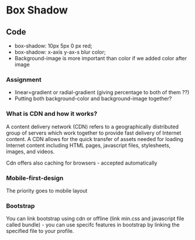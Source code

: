 # Box Shadow

## Code

- box-shadow: 10px 5px 0 px red;
- box-shadow: x-axis y-ax-s blur color;
- Background-image is more important than color if we added color after image

### Assignment

- linear=gradient or radial-gradient (giving percentage to both of them ??)
- Putting both background-color and background-image together?

### What is CDN and how it works?

A content delivery network (CDN) refers to a geographically distributed group of servers which work together to provide fast delivery of Internet content. A CDN allows for the quick transfer of assets needed for loading Internet content including HTML pages, javascript files, stylesheets, images, and videos.

Cdn offers also caching for browsers - accepted automatically

### Mobile-first-design

The priority goes to mobile layout

### Bootstrap

You can link bootstrap using cdn or offline (link min.css and javascript file called bundle) - you can use specifc features in bootstrap by linking the specified file to your profile.
